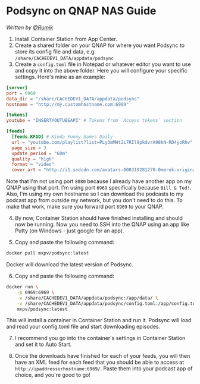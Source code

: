 # Podsync on QNAP NAS Guide

*Written by [@Rumik](https://github.com/Rumik)*

1. Install Container Station from App Center.
2. Create a shared folder on your QNAP for where you want Podsync to store its config file and data,
e.g. `/share/CACHEDEV1_DATA/appdata/podsync`
3. Create a `config.toml` file in Notepad or whatever editor you want to use and copy it into the above folder.
Here you will configure your specific settings. Here's mine as an example:

```toml
[server]
port = 6969
data_dir = "/share/CACHEDEV1_DATA/appdata/podsync"
hostname = "http://my.customhostname.com:6969"

[tokens]
youtube = "INSERTYOUTUBEAPI" # Tokens from `Access tokens` section

[feeds]
  [feeds.KFGD] # Kinda Funny Games Daily
  url = "youtube.com/playlist?list=PLy3mMHt2i7RIl9pkdvrA98kN-RD4yoRhv"
  page_size = 3
  update_period = "60m"
  quality = "high"
  format = "video"
  cover_art = "http://i1.sndcdn.com/avatars-000319281278-0merek-original.jpg"
```

Note that I'm not using port `8080` because I already have another app on my QNAP using that port.
I'm using port `6969` specifically because `Bill & Ted!`.
Also, I'm using my own hostname so I can download the podcasts to my podcast app from outside my network,
but you don't need to do this. To make that work, make sure you forward port `6969` to your QNAP.

4. By now, Container Station should have finished installing and should now be running.
Now you need to SSH into the QNAP using an app like Putty (on Windows - just google for an app).

5. Copy and paste the following command:

```bash
docker pull mxpv/podsync:latest
```

Docker will download the latest version of Podsync.

6. Copy and paste the following command:

```bash
docker run \
    -p 6969:6969 \
    -v /share/CACHEDEV1_DATA/appdata/podsync:/app/data/ \
    -v /share/CACHEDEV1_DATA/appdata/podsync/config.toml:/app/config.toml \
    mxpv/podsync:latest
```

This will install a container in Container Station and run it. Podsync will load and read your config.toml file and start downloading episodes.

7. I recommend you go into the container's settings in Container Station and set it to Auto Start.

8. Once the downloads have finished for each of your feeds, you will then have an XML feed for each feed
that you should be able to access at `http://ipaddressorhostname:6969/`. Paste them into your podcast app of choice,
and you're good to go!
